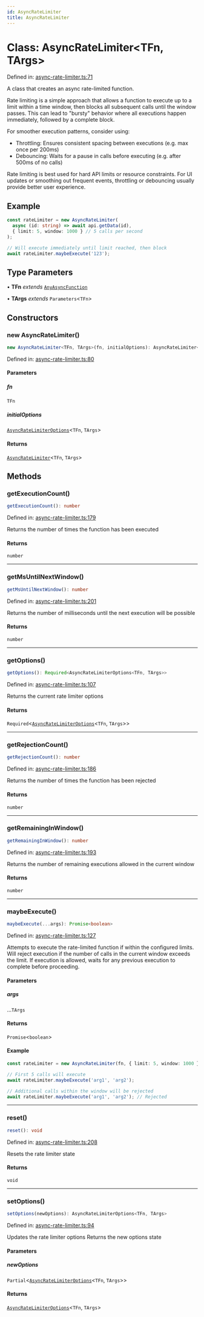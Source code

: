 ```yaml
---
id: AsyncRateLimiter
title: AsyncRateLimiter
---
```


<!-- DO NOT EDIT: this page is autogenerated from the type comments -->

# Class: AsyncRateLimiter\<TFn, TArgs\>

Defined in: [async-rate-limiter.ts:71](https://github.com/TanStack/pacer/blob/main/packages/pacer/src/async-rate-limiter.ts#L71)

A class that creates an async rate-limited function.

Rate limiting is a simple approach that allows a function to execute up to a limit within a time window,
then blocks all subsequent calls until the window passes. This can lead to "bursty" behavior where
all executions happen immediately, followed by a complete block.

For smoother execution patterns, consider using:
- Throttling: Ensures consistent spacing between executions (e.g. max once per 200ms)
- Debouncing: Waits for a pause in calls before executing (e.g. after 500ms of no calls)

Rate limiting is best used for hard API limits or resource constraints. For UI updates or
smoothing out frequent events, throttling or debouncing usually provide better user experience.

## Example

```ts
const rateLimiter = new AsyncRateLimiter(
  async (id: string) => await api.getData(id),
  { limit: 5, window: 1000 } // 5 calls per second
);

// Will execute immediately until limit reached, then block
await rateLimiter.maybeExecute('123');
```

## Type Parameters

• **TFn** *extends* [`AnyAsyncFunction`](../type-aliases/anyasyncfunction.md)

• **TArgs** *extends* `Parameters`\<`TFn`\>

## Constructors

### new AsyncRateLimiter()

```ts
new AsyncRateLimiter<TFn, TArgs>(fn, initialOptions): AsyncRateLimiter<TFn, TArgs>
```

Defined in: [async-rate-limiter.ts:80](https://github.com/TanStack/pacer/blob/main/packages/pacer/src/async-rate-limiter.ts#L80)

#### Parameters

##### fn

`TFn`

##### initialOptions

[`AsyncRateLimiterOptions`](../interfaces/asyncratelimiteroptions.md)\<`TFn`, `TArgs`\>

#### Returns

[`AsyncRateLimiter`](asyncratelimiter.md)\<`TFn`, `TArgs`\>

## Methods

### getExecutionCount()

```ts
getExecutionCount(): number
```

Defined in: [async-rate-limiter.ts:179](https://github.com/TanStack/pacer/blob/main/packages/pacer/src/async-rate-limiter.ts#L179)

Returns the number of times the function has been executed

#### Returns

`number`

***

### getMsUntilNextWindow()

```ts
getMsUntilNextWindow(): number
```

Defined in: [async-rate-limiter.ts:201](https://github.com/TanStack/pacer/blob/main/packages/pacer/src/async-rate-limiter.ts#L201)

Returns the number of milliseconds until the next execution will be possible

#### Returns

`number`

***

### getOptions()

```ts
getOptions(): Required<AsyncRateLimiterOptions<TFn, TArgs>>
```

Defined in: [async-rate-limiter.ts:107](https://github.com/TanStack/pacer/blob/main/packages/pacer/src/async-rate-limiter.ts#L107)

Returns the current rate limiter options

#### Returns

`Required`\<[`AsyncRateLimiterOptions`](../interfaces/asyncratelimiteroptions.md)\<`TFn`, `TArgs`\>\>

***

### getRejectionCount()

```ts
getRejectionCount(): number
```

Defined in: [async-rate-limiter.ts:186](https://github.com/TanStack/pacer/blob/main/packages/pacer/src/async-rate-limiter.ts#L186)

Returns the number of times the function has been rejected

#### Returns

`number`

***

### getRemainingInWindow()

```ts
getRemainingInWindow(): number
```

Defined in: [async-rate-limiter.ts:193](https://github.com/TanStack/pacer/blob/main/packages/pacer/src/async-rate-limiter.ts#L193)

Returns the number of remaining executions allowed in the current window

#### Returns

`number`

***

### maybeExecute()

```ts
maybeExecute(...args): Promise<boolean>
```

Defined in: [async-rate-limiter.ts:127](https://github.com/TanStack/pacer/blob/main/packages/pacer/src/async-rate-limiter.ts#L127)

Attempts to execute the rate-limited function if within the configured limits.
Will reject execution if the number of calls in the current window exceeds the limit.
If execution is allowed, waits for any previous execution to complete before proceeding.

#### Parameters

##### args

...`TArgs`

#### Returns

`Promise`\<`boolean`\>

#### Example

```ts
const rateLimiter = new AsyncRateLimiter(fn, { limit: 5, window: 1000 });

// First 5 calls will execute
await rateLimiter.maybeExecute('arg1', 'arg2');

// Additional calls within the window will be rejected
await rateLimiter.maybeExecute('arg1', 'arg2'); // Rejected
```

***

### reset()

```ts
reset(): void
```

Defined in: [async-rate-limiter.ts:208](https://github.com/TanStack/pacer/blob/main/packages/pacer/src/async-rate-limiter.ts#L208)

Resets the rate limiter state

#### Returns

`void`

***

### setOptions()

```ts
setOptions(newOptions): AsyncRateLimiterOptions<TFn, TArgs>
```

Defined in: [async-rate-limiter.ts:94](https://github.com/TanStack/pacer/blob/main/packages/pacer/src/async-rate-limiter.ts#L94)

Updates the rate limiter options
Returns the new options state

#### Parameters

##### newOptions

`Partial`\<[`AsyncRateLimiterOptions`](../interfaces/asyncratelimiteroptions.md)\<`TFn`, `TArgs`\>\>

#### Returns

[`AsyncRateLimiterOptions`](../interfaces/asyncratelimiteroptions.md)\<`TFn`, `TArgs`\>
